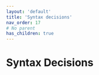 ```yaml
---
layout: 'default'
title: 'Syntax decisions'
nav_order: 17
# No parent
has_children: true
---
```


# Syntax Decisions
